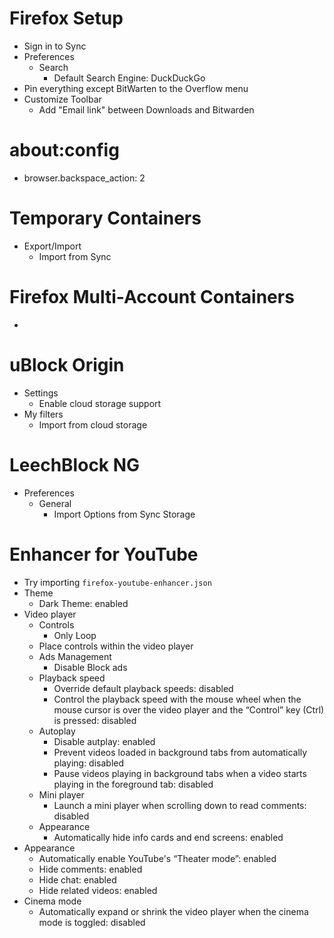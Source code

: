 # Firefox Setup

* Sign in to Sync
* Preferences
    * Search
        * Default Search Engine: DuckDuckGo
* Pin everything except BitWarten to the Overflow menu
* Customize Toolbar
    * Add "Email link" between Downloads and Bitwarden

#   about:config

*   browser.backspace_action: 2

# Temporary Containers

* Export/Import
    * Import from Sync

# Firefox Multi-Account Containers

* 

# uBlock Origin

* Settings
    * Enable cloud storage support
* My filters
    * Import from cloud storage


# LeechBlock NG

* Preferences
    * General
        * Import Options from Sync Storage

# Enhancer for YouTube

* Try importing `firefox-youtube-enhancer.json`
* Theme
    * Dark Theme: enabled
* Video player
    * Controls
        * Only Loop
    *  Place controls within the video player 
    * Ads Management
        * Disable Block ads
    * Playback speed
        * Override default playback speeds: disabled
        * Control the playback speed with the mouse wheel when the mouse cursor is over the video player and the “Control” key (Ctrl) is pressed: disabled
    * Autoplay
        * Disable autplay: enabled
        * Prevent videos loaded in background tabs from automatically playing: disabled
        * Pause videos playing in background tabs when a video starts playing in the foreground tab: disabled
    * Mini player
        * Launch a mini player when scrolling down to read comments: disabled
    * Appearance
        * Automatically hide info cards and end screens: enabled
* Appearance
    * Automatically enable YouTube's “Theater mode”: enabled
    * Hide comments: enabled
    * Hide chat: enabled
    * Hide related videos: enabled
* Cinema mode
    * Automatically expand or shrink the video player when the cinema mode is toggled: disabled
